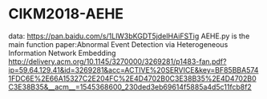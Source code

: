 # CIKM2018-AEHE
data: https://pan.baidu.com/s/1LlW3bKGDT5jdeIHAiFSTig  AEHE.py is the main function  paper:Abnormal Event Detection via Heterogeneous Information Network Embedding  http://delivery.acm.org/10.1145/3270000/3269281/p1483-fan.pdf?ip=59.64.129.41&id=3269281&acc=ACTIVE%20SERVICE&key=BF85BBA5741FDC6E%2E66A15327C2E204FC%2E4D4702B0C3E38B35%2E4D4702B0C3E38B35&__acm__=1545368600_230ded3eb69614f5885a4d5c11fcb8f2

